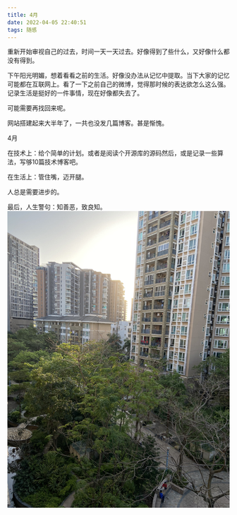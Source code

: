 ```yaml
---
title: 4月
date: 2022-04-05 22:40:51
tags: 随感
---
```


重新开始审视自己的过去，时间一天一天过去。好像得到了些什么，又好像什么都没有得到。

下午阳光明媚，想着看看之前的生活。好像没办法从记忆中提取。当下大家的记忆可能都在互联网上。看了一下之前自己的微博，觉得那时候的表达欲怎么这么强。记录生活是挺好的一件事情，现在好像都失去了。

可能需要再找回来呢。

网站搭建起来大半年了，一共也没发几篇博客。甚是惭愧。

4月

在技术上：给个简单的计划。或者是阅读个开源库的源码然后，或是记录一些算法，写够10篇技术博客吧。

在生活上：管住嘴，迈开腿。

人总是需要进步的。

最后，人生警句：知善恶，致良知。
![view](./images/8E2D1BAF-CF4F-4EDE-A21D-1A6D0BBE61FD_1_102_o.jpeg)

